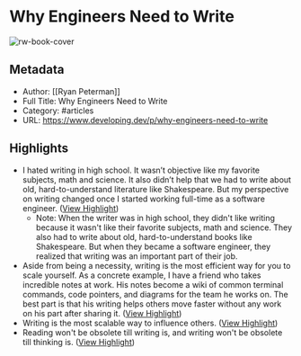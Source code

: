 # Why Engineers Need to Write

![rw-book-cover](https://substackcdn.com/image/fetch/w_1200,h_600,c_limit,f_jpg,q_auto:good,fl_progressive:steep/https%3A%2F%2Fsubstack-post-media.s3.amazonaws.com%2Fpublic%2Fimages%2F563950db-225a-4580-8083-c68bf3de222a_1200x800.jpeg)

## Metadata
- Author: [[Ryan Peterman]]
- Full Title: Why Engineers Need to Write
- Category: #articles
- URL: https://www.developing.dev/p/why-engineers-need-to-write

## Highlights
- I hated writing in high school. It wasn’t objective like my favorite subjects, math and science. It also didn’t help that we had to write about old, hard-to-understand literature like Shakespeare. But my perspective on writing changed once I started working full-time as a software engineer. ([View Highlight](https://read.readwise.io/read/01hcbcvj0eek5jgmb7j7jazhfz))
    - Note: When the writer was in high school, they didn't like writing because it wasn't like their favorite subjects, math and science. They also had to write about old, hard-to-understand books like Shakespeare. But when they became a software engineer, they realized that writing was an important part of their job.
- Aside from being a necessity, writing is the most efficient way for you to scale yourself. As a concrete example, I have a friend who takes incredible notes at work. His notes become a wiki of common terminal commands, code pointers, and diagrams for the team he works on. The best part is that his writing helps others move faster without any work on his part after sharing it. ([View Highlight](https://read.readwise.io/read/01hcbcsy6jb10z4r54bmj9d03a))
- Writing is the most scalable way to influence others. ([View Highlight](https://read.readwise.io/read/01hcbct6ddvvnp3ab722s1rmtq))
- Reading won't be obsolete till writing is, and writing won't be obsolete till thinking is. ([View Highlight](https://read.readwise.io/read/01hcbcv1x7pnqdzfyq3k9hj2xg))
